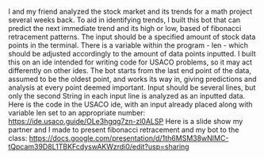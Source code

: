 I and my friend analyzed the stock market and its trends for a math project several weeks back. To aid in identifying trends, I built this bot that can predict the next immediate trend and its high or low, based of fibonacci retracement patterns. 
The input should be a specified amount of stock data points in the terminal. There is a variable within the program - len - which should be adjusted accordingly to the amount of data points inputted. 
I built this on an ide intended for writing code for USACO problems, so it may act differently on other ides. The bot starts from the last end point of the data, assumed to be the oldest point, and works its way in, giving predictions and analysis at every point deemed important.
Input should be several lines, but only the second String in each input line is analyzed as an inputted data. 
Here is the code in the USACO ide, with an input already placed along with variable len set to an appropriate number: https://ide.usaco.guide/OLe3hgqg7zn-zl0ALSP 
Here is a slide show my partner and I made to present fibonacci retracement and my bot to the class: https://docs.google.com/presentation/d/1th6MSM38wNIMC-tQpcam39D8L1TBKFcdyswAKWzrdi0/edit?usp=sharing
